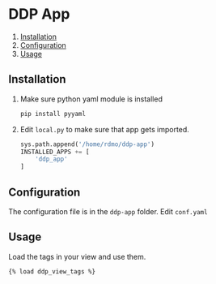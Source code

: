 # DDP App

<!--- mdtoc: toc begin -->

1.	[Installation](#installation)
2.	[Configuration](#configuration)
3.	[Usage](#usage)<!--- mdtoc: toc end -->

## Installation

1.	Make sure python yaml module is installed

	```python
	pip install pyyaml
	```

2.	Edit `local.py` to make sure that app gets imported.

	```python
	sys.path.append('/home/rdmo/ddp-app')
	INSTALLED_APPS += [
	    'ddp_app'
	]
	```

## Configuration

The configuration file is in the `ddp-app` folder. Edit `conf.yaml`

## Usage

Load the tags in your view and use them.

```
{% load ddp_view_tags %}
```
